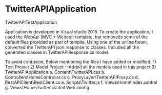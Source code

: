 # TwitterAPIApplication
TwitterAPITestApplication

Application is developed in Visual studio 2015. To create the application, I used the WebApi (MVC + Webapi) template,
but removeds some of the default files provided as part of templte. Using one of the online forum, converted the TwitterAPI json response
to classes. Included all the generated classes in TwitterAPIResponse.cs model.

To avoid confusion, Below mentioning the files I have added or modified.
	1) Test Project
	2) Model Project --Added all the models used in this project
	3) TwitterAPIApplication
		a. Content\TwitterAPI.css
		b. Controllers\HomeController.cs
		c. ProxyLayer\TwitterAPIProxy.cs
		d. RestAPIClient\RestClient.cs
		e. Scripts\Twitter.js
		f. Views\Home\Index.cshtml
		g. Views\Home\Twitter.cshtml
Web.config
